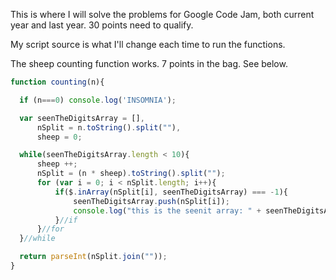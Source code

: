 This is where I will solve the problems for Google Code Jam, both current year and last year.  30 points need to qualify.

My script source is what I'll change each time to run the functions.


The sheep counting function works.  7 points in the bag.  See below.

```js
function counting(n){

  if (n===0) console.log('INSOMNIA');

  var seenTheDigitsArray = [],
      nSplit = n.toString().split(""),
      sheep = 0;

  while(seenTheDigitsArray.length < 10){
      sheep ++;
      nSplit = (n * sheep).toString().split("");
      for (var i = 0; i < nSplit.length; i++){
          if($.inArray(nSplit[i], seenTheDigitsArray) === -1){
              seenTheDigitsArray.push(nSplit[i]);
              console.log("this is the seenit array: " + seenTheDigitsArray);
          }//if
      }//for
  }//while

  return parseInt(nSplit.join(""));
}
```
